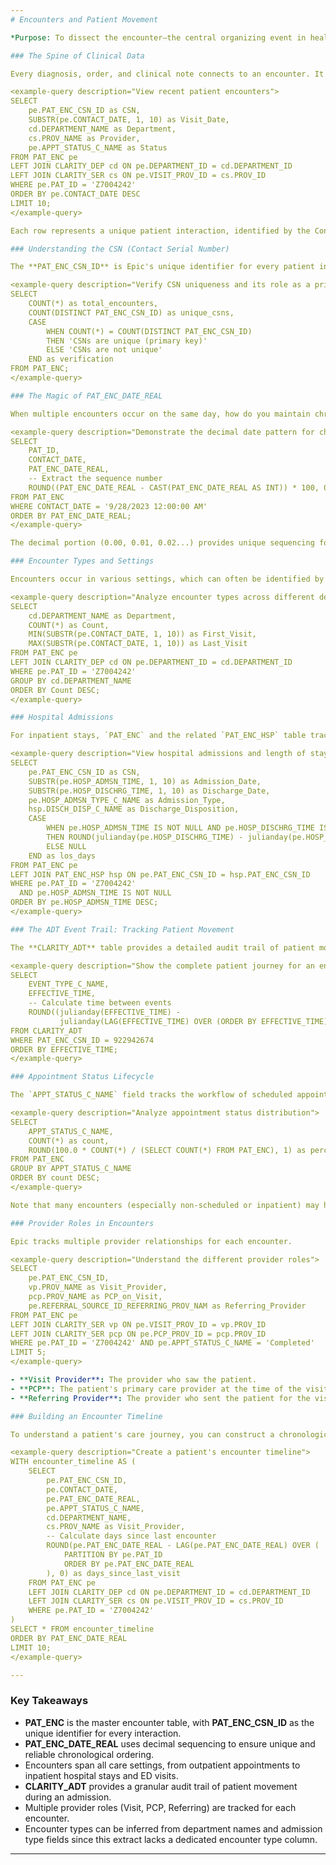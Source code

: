 ```yaml
---
# Encounters and Patient Movement

*Purpose: To dissect the encounter—the central organizing event in healthcare—and understand how Epic tracks every patient interaction and movement through the system, from outpatient clinics to hospital stays.*

### The Spine of Clinical Data

Every diagnosis, order, and clinical note connects to an encounter. It's the fundamental organizing principle of the medical record, representing each discrete interaction between a patient and the healthcare system. Epic's encounter model captures everything from a five-minute telehealth check-in to a month-long hospital stay.

<example-query description="View recent patient encounters">
SELECT 
    pe.PAT_ENC_CSN_ID as CSN,
    SUBSTR(pe.CONTACT_DATE, 1, 10) as Visit_Date,
    cd.DEPARTMENT_NAME as Department,
    cs.PROV_NAME as Provider,
    pe.APPT_STATUS_C_NAME as Status
FROM PAT_ENC pe
LEFT JOIN CLARITY_DEP cd ON pe.DEPARTMENT_ID = cd.DEPARTMENT_ID
LEFT JOIN CLARITY_SER cs ON pe.VISIT_PROV_ID = cs.PROV_ID
WHERE pe.PAT_ID = 'Z7004242'
ORDER BY pe.CONTACT_DATE DESC
LIMIT 10;
</example-query>

Each row represents a unique patient interaction, identified by the Contact Serial Number (CSN).

### Understanding the CSN (Contact Serial Number)

The **PAT_ENC_CSN_ID** is Epic's unique identifier for every patient interaction. It serves as the universal foreign key linking all encounter-related data.

<example-query description="Verify CSN uniqueness and its role as a primary key">
SELECT 
    COUNT(*) as total_encounters,
    COUNT(DISTINCT PAT_ENC_CSN_ID) as unique_csns,
    CASE 
        WHEN COUNT(*) = COUNT(DISTINCT PAT_ENC_CSN_ID) 
        THEN 'CSNs are unique (primary key)' 
        ELSE 'CSNs are not unique' 
    END as verification
FROM PAT_ENC;
</example-query>

### The Magic of PAT_ENC_DATE_REAL

When multiple encounters occur on the same day, how do you maintain chronological order? Epic's elegant solution uses decimal sequencing.

<example-query description="Demonstrate the decimal date pattern for chronological sorting">
SELECT 
    PAT_ID,
    CONTACT_DATE,
    PAT_ENC_DATE_REAL,
    -- Extract the sequence number
    ROUND((PAT_ENC_DATE_REAL - CAST(PAT_ENC_DATE_REAL AS INT)) * 100, 0) + 1 as encounter_sequence
FROM PAT_ENC
WHERE CONTACT_DATE = '9/28/2023 12:00:00 AM'
ORDER BY PAT_ENC_DATE_REAL;
</example-query>

The decimal portion (0.00, 0.01, 0.02...) provides unique sequencing for same-day encounters, guaranteeing a correct timeline.

### Encounter Types and Settings

Encounters occur in various settings, which can often be identified by the department name or specific encounter type fields.

<example-query description="Analyze encounter types across different departments">
SELECT 
    cd.DEPARTMENT_NAME as Department,
    COUNT(*) as Count,
    MIN(SUBSTR(pe.CONTACT_DATE, 1, 10)) as First_Visit,
    MAX(SUBSTR(pe.CONTACT_DATE, 1, 10)) as Last_Visit
FROM PAT_ENC pe
LEFT JOIN CLARITY_DEP cd ON pe.DEPARTMENT_ID = cd.DEPARTMENT_ID
WHERE pe.PAT_ID = 'Z7004242'
GROUP BY cd.DEPARTMENT_NAME
ORDER BY Count DESC;
</example-query>

### Hospital Admissions

For inpatient stays, `PAT_ENC` and the related `PAT_ENC_HSP` table track admission and discharge details.

<example-query description="View hospital admissions and length of stay">
SELECT 
    pe.PAT_ENC_CSN_ID as CSN,
    SUBSTR(pe.HOSP_ADMSN_TIME, 1, 10) as Admission_Date,
    SUBSTR(pe.HOSP_DISCHRG_TIME, 1, 10) as Discharge_Date,
    pe.HOSP_ADMSN_TYPE_C_NAME as Admission_Type,
    hsp.DISCH_DISP_C_NAME as Discharge_Disposition,
    CASE 
        WHEN pe.HOSP_ADMSN_TIME IS NOT NULL AND pe.HOSP_DISCHRG_TIME IS NOT NULL
        THEN ROUND(julianday(pe.HOSP_DISCHRG_TIME) - julianday(pe.HOSP_ADMSN_TIME), 2)
        ELSE NULL
    END as los_days
FROM PAT_ENC pe
LEFT JOIN PAT_ENC_HSP hsp ON pe.PAT_ENC_CSN_ID = hsp.PAT_ENC_CSN_ID
WHERE pe.PAT_ID = 'Z7004242'
  AND pe.HOSP_ADMSN_TIME IS NOT NULL
ORDER BY pe.HOSP_ADMSN_TIME DESC;
</example-query>

### The ADT Event Trail: Tracking Patient Movement

The **CLARITY_ADT** table provides a detailed audit trail of patient movement (Admission, Discharge, Transfer) within a facility.

<example-query description="Show the complete patient journey for an encounter">
SELECT 
    EVENT_TYPE_C_NAME,
    EFFECTIVE_TIME,
    -- Calculate time between events
    ROUND((julianday(EFFECTIVE_TIME) - 
           julianday(LAG(EFFECTIVE_TIME) OVER (ORDER BY EFFECTIVE_TIME))) * 24, 2) as hours_since_last_event
FROM CLARITY_ADT
WHERE PAT_ENC_CSN_ID = 922942674
ORDER BY EFFECTIVE_TIME;
</example-query>

### Appointment Status Lifecycle

The `APPT_STATUS_C_NAME` field tracks the workflow of scheduled appointments.

<example-query description="Analyze appointment status distribution">
SELECT 
    APPT_STATUS_C_NAME,
    COUNT(*) as count,
    ROUND(100.0 * COUNT(*) / (SELECT COUNT(*) FROM PAT_ENC), 1) as percentage
FROM PAT_ENC
GROUP BY APPT_STATUS_C_NAME
ORDER BY count DESC;
</example-query>

Note that many encounters (especially non-scheduled or inpatient) may have a NULL status.

### Provider Roles in Encounters

Epic tracks multiple provider relationships for each encounter.

<example-query description="Understand the different provider roles">
SELECT 
    pe.PAT_ENC_CSN_ID,
    vp.PROV_NAME as Visit_Provider,
    pcp.PROV_NAME as PCP_on_Visit,
    pe.REFERRAL_SOURCE_ID_REFERRING_PROV_NAM as Referring_Provider
FROM PAT_ENC pe
LEFT JOIN CLARITY_SER vp ON pe.VISIT_PROV_ID = vp.PROV_ID
LEFT JOIN CLARITY_SER pcp ON pe.PCP_PROV_ID = pcp.PROV_ID
WHERE pe.PAT_ID = 'Z7004242' AND pe.APPT_STATUS_C_NAME = 'Completed'
LIMIT 5;
</example-query>

- **Visit Provider**: The provider who saw the patient.
- **PCP**: The patient's primary care provider at the time of the visit.
- **Referring Provider**: The provider who sent the patient for the visit.

### Building an Encounter Timeline

To understand a patient's care journey, you can construct a chronological timeline of their visits.

<example-query description="Create a patient's encounter timeline">
WITH encounter_timeline AS (
    SELECT 
        pe.PAT_ENC_CSN_ID,
        pe.CONTACT_DATE,
        pe.PAT_ENC_DATE_REAL,
        pe.APPT_STATUS_C_NAME,
        cd.DEPARTMENT_NAME,
        cs.PROV_NAME as Visit_Provider,
        -- Calculate days since last encounter
        ROUND(pe.PAT_ENC_DATE_REAL - LAG(pe.PAT_ENC_DATE_REAL) OVER (
            PARTITION BY pe.PAT_ID 
            ORDER BY pe.PAT_ENC_DATE_REAL
        ), 0) as days_since_last_visit
    FROM PAT_ENC pe
    LEFT JOIN CLARITY_DEP cd ON pe.DEPARTMENT_ID = cd.DEPARTMENT_ID
    LEFT JOIN CLARITY_SER cs ON pe.VISIT_PROV_ID = cs.PROV_ID
    WHERE pe.PAT_ID = 'Z7004242'
)
SELECT * FROM encounter_timeline
ORDER BY PAT_ENC_DATE_REAL
LIMIT 10;
</example-query>

---
```


### Key Takeaways

- **PAT_ENC** is the master encounter table, with **PAT_ENC_CSN_ID** as the unique identifier for every interaction.
- **PAT_ENC_DATE_REAL** uses decimal sequencing to ensure unique and reliable chronological ordering.
- Encounters span all care settings, from outpatient appointments to inpatient hospital stays and ED visits.
- **CLARITY_ADT** provides a granular audit trail of patient movement during an admission.
- Multiple provider roles (Visit, PCP, Referring) are tracked for each encounter.
- Encounter types can be inferred from department names and admission type fields since this extract lacks a dedicated encounter type column.

---

